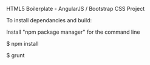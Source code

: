 HTML5 Boilerplate - AngularJS / Bootstrap CSS Project

To install dependancies and build:

Install "npm package manager" for the command line

$ npm install

$ grunt
